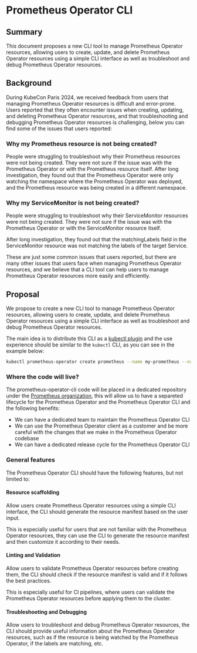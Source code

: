 # Prometheus Operator CLI

## Summary

This document proposes a new CLI tool to manage Prometheus Operator resources, allowing users to create, update, and delete Prometheus Operator resources using a simple CLI interface as well as
troubleshoot and debug Prometheus Operator resources.

## Background

During KubeCon Paris 2024, we received feedback from users that managing Prometheus Operator resources is difficult and error-prone. Users reported that they often encounter issues when creating, updating, and deleting Prometheus Operator resources, and that troubleshooting and debugging Prometheus Operator resources is challenging, below you can find some of the issues that users reported:

### Why my Prometheus resource is not being created?

People were struggling to troubleshoot why their Prometheus resources were not being created. They were not sure if the issue was with the Prometheus Operator or with the Prometheus resource itself.
After long investigation, they found out that the Prometheus Operator were only watching the namespace where the Prometheus Operator was deployed, and the Prometheus resource was being created in a different namespace.

### Why my ServiceMonitor is not being created?

People were struggling to troubleshoot why their ServiceMonitor resources were not being created. They were not sure if the issue was with the Prometheus Operator or with the ServiceMonitor resource itself.

After long investigation, they found out that the matchingLabels field in the ServiceMonitor resource was not matching the labels of the target Service.

These are just some common issues that users reported, but there are many other issues that users face when managing Prometheus Operator resources, and we believe that a CLI tool can help users to manage Prometheus Operator resources more easily and efficiently.

## Proposal

We propose to create a new CLI tool to manage Prometheus Operator resources, allowing users to create, update, and delete Prometheus Operator resources using a simple CLI interface as well as troubleshoot and debug Prometheus Operator resources.

The main idea is to distribute this CLI as a [kubectl plugin](https://kubernetes.io/docs/tasks/extend-kubectl/kubectl-plugins/) and the use experience should be similar to the `kubectl` CLI, as you can see in the example below:

```bash
kubectl prometheus-operator create prometheus --name my-prometheus --namespace my-namespace --replicas 2 --shards 2
```

### Where the code will live?

The prometheus-operator-cli code will be placed in a dedicated repository under the [Prometheus organization](https://github.com/prometheus-operator), this will allow us to have a separeted lifecycle for the Prometheus Operator and the Prometheus Operator CLI and the following benefits:

- We can have a dedicated team to maintain the Prometheus Operator CLI
- We can use the Prometheus Operator client as a customer and be more careful with the changes that we make in the Prometheus Operator codebase
- We can have a dedicated release cycle for the Prometheus Operator CLI

### General features

The Prometheus Operator CLI should have the following features, but not limited to:

#### Resource scaffolding

Allow users create Prometheus Operator resources using a simple CLI interface, the CLI should generate the resource manifest based on the user input.

This is especially useful for users that are not familiar with the Prometheus Operator resources, they can use the CLI to generate the resource manifest and then customize it according to their needs.

#### Linting and Validation

Allow users to validate Prometheus Operator resources before creating them, the CLI should check if the resource manifest is valid and if it follows the best practices.

This is especially useful for CI pipelines, where users can validate the Prometheus Operator resources before applying them to the cluster.

#### Troubleshooting and Debugging

Allow users to troubleshoot and debug Prometheus Operator resources, the CLI should provide useful information about the Prometheus Operator resources, such as if the resource is being watched by the Prometheus Operator, if the labels are matching, etc.
